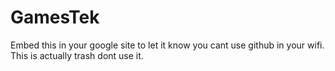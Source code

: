 # GamesTek
Embed this in your google site to let it know you cant use github in your wifi. This is actually trash dont use it.
